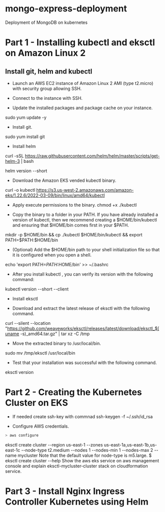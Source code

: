 # mongo-express-deployment
Deployment of MongoDB on kubernetes

# Part 1 - Installing kubectl and eksctl on Amazon Linux 2

## Install git, helm and kubectl

* Launch an AWS EC2 instance of Amazon Linux 2 AMI (type t2.micro) with security group allowing SSH.

* Connect to the instance with SSH.

* Update the installed packages and package cache on your instance.

sudo yum update -y

* Install git.


sudo yum install git


* Install helm

curl -sSL https://raw.githubusercontent.com/helm/helm/master/scripts/get-helm-3 | bash

helm version --short

* Download the Amazon EKS vended kubectl binary.

curl -o kubectl https://s3.us-west-2.amazonaws.com/amazon-eks/1.22.6/2022-03-09/bin/linux/amd64/kubectl

* Apply execute permissions to the binary.
chmod +x ./kubectl

* Copy the binary to a folder in your PATH. If you have already installed a version of kubectl, then we recommend creating a $HOME/bin/kubectl and ensuring that $HOME/bin comes first in your $PATH.

mkdir -p $HOME/bin && cp ./kubectl $HOME/bin/kubectl && export PATH=$PATH:$HOME/bin
* (Optional) Add the $HOME/bin path to your shell initialization file so that it is configured when you open a shell.

echo 'export PATH=$PATH:$HOME/bin' >> ~/.bashrc

* After you install kubectl , you can verify its version with the following command:

kubectl version --short --client

* Install eksctl

* Download and extract the latest release of eksctl with the following command.

curl --silent --location "https://github.com/weaveworks/eksctl/releases/latest/download/eksctl_$(uname -s)_amd64.tar.gz" | tar xz -C /tmp

* Move the extracted binary to /usr/local/bin.

sudo mv /tmp/eksctl /usr/local/bin

* Test that your installation was successful with the following command.

eksctl version

# Part 2 - Creating the Kubernetes Cluster on EKS
* If needed create ssh-key with commnad ssh-keygen -f ~/.ssh/id_rsa

* Configure AWS credentials.
```bash
> aws configure
```

eksctl create cluster --region us-east-1  --zones us-east-1a,us-east-1b,us-east-1c --node-type t2.medium --nodes 1 --nodes-min 1 --nodes-max 2 --name mycluster
Note that the default value for node-type is m5.large.
$ eksctl create cluster --help
Show the aws eks service on aws management console and explain eksctl-mycluster-cluster stack on cloudformation service.

# Part 3 - Install Nginx Ingress Controller Kubernetes using Helm
